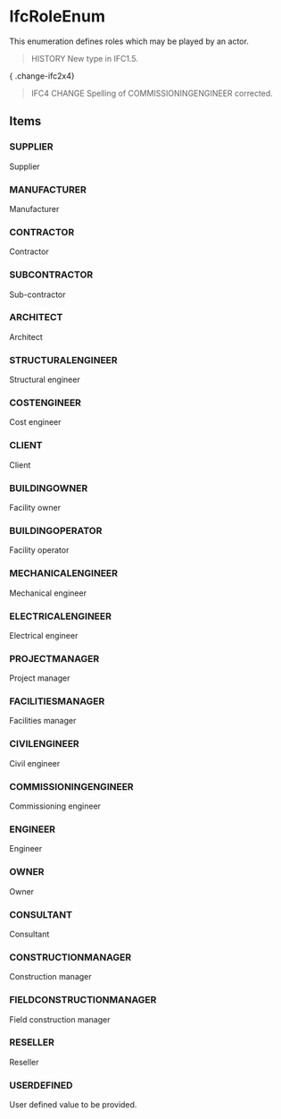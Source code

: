 # IfcRoleEnum

This enumeration defines roles which may be played by an actor.

> HISTORY  New type in IFC1.5.

{ .change-ifc2x4}
> IFC4 CHANGE  Spelling of COMMISSIONINGENGINEER corrected.

## Items

### SUPPLIER
Supplier

### MANUFACTURER
Manufacturer

### CONTRACTOR
Contractor

### SUBCONTRACTOR
Sub-contractor

### ARCHITECT
Architect

### STRUCTURALENGINEER
Structural engineer

### COSTENGINEER
Cost engineer

### CLIENT
Client

### BUILDINGOWNER
Facility owner

### BUILDINGOPERATOR
Facility operator

### MECHANICALENGINEER
Mechanical engineer

### ELECTRICALENGINEER
Electrical engineer

### PROJECTMANAGER
Project manager

### FACILITIESMANAGER
Facilities manager

### CIVILENGINEER
Civil engineer

### COMMISSIONINGENGINEER
Commissioning engineer

### ENGINEER
Engineer

### OWNER
Owner

### CONSULTANT
Consultant

### CONSTRUCTIONMANAGER
Construction manager

### FIELDCONSTRUCTIONMANAGER
Field construction manager

### RESELLER
Reseller

### USERDEFINED
User defined value to be provided.
